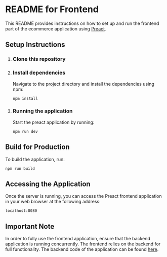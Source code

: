 # README for Frontend

This README provides instructions on how to set up and run the frontend part of the ecommerce application using [Preact](https://preactjs.com/).

## Setup Instructions

1. ### Clone this repository
2. ### Install dependencies

   Navigate to the project directory and install the dependencies using npm:

   ```
   npm install
   ```

3. ### Running the application

   Start the preact application by running:

   ```
   npm run dev
   ```

## Build for Production

To build the application, run:

```
npm run build
```

## Accessing the Application

Once the server is running, you can access the Preact frontend application in your web browser at the following address:

```
localhost:8080
```

## Important Note

In order to fully use the frontend application, ensure that the backend application is running concurrently. The frontend relies on the backend for full functionality. The backend code of the application can be found [here](https://github.com/jaytoy/iscc-backend).
